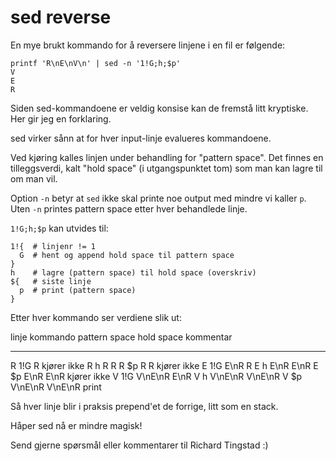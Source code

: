 # sed reverse

En mye brukt kommando for å reversere linjene i en fil er følgende:

```
printf 'R\nE\nV\n' | sed -n '1!G;h;$p'
V
E
R
```

Siden sed-kommandoene er veldig konsise kan de fremstå litt kryptiske.
Her gir jeg en forklaring.

sed virker sånn at for hver input-linje evalueres kommandoene.

Ved kjøring kalles linjen under behandling for "pattern space".
Det finnes en tilleggsverdi, kalt "hold space" (i utgangspunktet tom) som man kan lagre til om man vil.

Option `-n` betyr at `sed` ikke skal printe noe output med mindre vi kaller `p`.
Uten `-n` printes pattern space etter hver behandlede linje.

`1!G;h;$p` kan utvides til:

```
1!{  # linjenr != 1
  G  # hent og append hold space til pattern space
}
h    # lagre (pattern space) til hold space (overskriv)
${   # siste linje
  p  # print (pattern space)
}
```

Etter hver kommando ser verdiene slik ut:

linje kommando pattern space hold space kommentar
----- -------- ------------- ---------- -----------
R     1!G      R                        kjører ikke
R     h        R             R
R     $p       R             R          kjører ikke
E     1!G      E\\nR         R
E     h        E\\nR         E\\nR
E     $p       E\\nR         E\\nR      kjører ikke
V     1!G      V\\nE\\nR     E\\nR
V     h        V\\nE\\nR     V\\nE\\nR
V     $p       V\\nE\\nR     V\\nE\\nR  print

Så hver linje blir i praksis prepend'et de forrige, litt som en stack.

Håper sed nå er mindre magisk!

Send gjerne spørsmål eller kommentarer til Richard Tingstad :)

